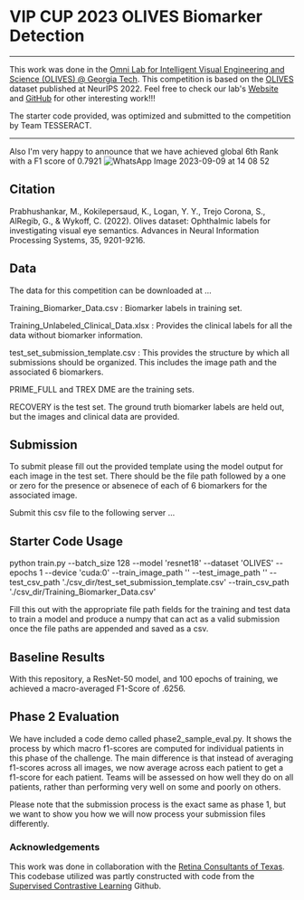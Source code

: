 # VIP CUP 2023 OLIVES Biomarker Detection


***

This work was done in the [Omni Lab for Intelligent Visual Engineering and Science (OLIVES) @ Georgia Tech](https://ghassanalregib.info/). 
This competition is based on the [OLIVES](https://proceedings.neurips.cc/paper_files/paper/2022/hash/3be60b4a739b95a07a944a1a2c41e05e-Abstract-Datasets_and_Benchmarks.html) dataset published at NeurIPS 2022.
Feel free to check our lab's [Website](https://ghassanalregib.info/publications) 
and [GitHub](https://github.com/olivesgatech) for other interesting work!!!

The starter code provided, was optimized and submitted to the competition by Team TESSERACT. 
***
Also I'm very happy to announce that we have achieved global 6th Rank with a F1 score of 0.7921 
![WhatsApp Image 2023-09-09 at 14 08 52](https://github.com/DidulaThavisha/TESSERACT/assets/86177477/ded435f4-966a-4417-9830-35a11cd8f9be)

## Citation

Prabhushankar, M., Kokilepersaud, K., Logan, Y. Y., Trejo Corona, S., AlRegib, G., & Wykoff, C. (2022). Olives dataset: Ophthalmic labels for investigating visual eye semantics. Advances in Neural Information Processing Systems, 35, 9201-9216.

## Data

The data for this competition can be downloaded at ...

Training_Biomarker_Data.csv : Biomarker labels in training set.

Training_Unlabeled_Clinical_Data.xlsx : Provides the clinical labels for all the data without biomarker information.

test_set_submission_template.csv : This provides the structure by which all submissions should be organized. 
This includes the image path and the associated 6 biomarkers.

PRIME_FULL and TREX DME are the training sets.

RECOVERY is the test set. The ground truth biomarker labels are held out, but the images and clinical data are provided.

## Submission

To submit please fill out the provided template using the model output for each image in the test set. 
There should be the file path followed by a one or zero for the presence or absenece of each of 6 biomarkers for the associated image.

Submit this csv file to the following server ...

## Starter Code Usage


python train.py --batch_size 128 --model 'resnet18' --dataset 'OLIVES' --epochs 1 --device 'cuda:0' --train_image_path '' --test_image_path '' --test_csv_path './csv_dir/test_set_submission_template.csv' --train_csv_path './csv_dir/Training_Biomarker_Data.csv'

Fill this out with the appropriate file path fields for the training and test data to train a model and produce a numpy 
that can act as a valid submission once the file paths are appended and saved as a csv.

## Baseline Results

With this repository, a ResNet-50 model, and 100 epochs of training, we achieved a macro-averaged F1-Score of .6256.

## Phase 2 Evaluation 

We have included a code demo called phase2_sample_eval.py. It shows the process by which macro f1-scores are computed for individual 
patients in this phase of the challenge. The main difference is that instead of averaging f1-scores across all images, we now average across
each patient to get a f1-score for each patient. Teams will be assessed on how well they do on all patients, rather than performing very well
on some and poorly on others.

Please note that the submission process is the exact same as phase 1, but we want to show you how we will now process your submission files differently.

### Acknowledgements

This work was done in collaboration with the [Retina Consultants of Texas](https://www.retinaconsultantstexas.com/).
This codebase utilized was partly constructed with code from the [Supervised Contrastive Learning](https://github.com/HobbitLong/SupContrast) Github.
